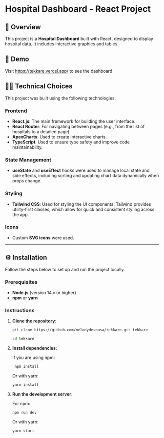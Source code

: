 # Hospital Dashboard - React Project

## 🏥 Overview

This project is a **Hospital Dashboard** built with React, designed to display hospital data. It includes interactive graphics and tables.

## 👀 Demo

Visit https://tekkare.vercel.app/ to see the dashboard

## 👩‍💻 Technical Choices

This project was built using the following technologies:

### Frontend

- **React.js**: The main framework for building the user interface.
- **React Router**: For navigating between pages (e.g., from the list of hospitals to a detailed page).
- **ApexCharts**: Used to create interactive charts.
- **TypeScript**: Used to ensure type safety and improve code maintainability.

### State Management

- **useState** and **useEffect** hooks were used to manage local state and side effects, including sorting and updating chart data dynamically when props change.

### Styling

- **Tailwind CSS**: Used for styling the UI components. Tailwind provides utility-first classes, which allow for quick and consistent styling across the app.

### Icons

- Custom **SVG icons** were used.

---

## ⚙️ Installation

Follow the steps below to set up and run the project locally.

### Prerequisites

- **Node.js** (version 14.x or higher)
- **npm** or **yarn**

### Instructions

1. **Clone the repository**:

   ```bash
   git clone https://github.com/melodydesousa/tekkare.git tekkare
   ```
   ```bash
   cd tekkare
   ```

2. **Install dependencies**:

   If you are using npm:
   ```bash
    npm install
    ```

    Or with yarn:
    ```bash
    yarn install
    ```

3. **Run the development server**:

    For npm:

    ```bash
    npm run dev
    ```
    Or with yarn:

    ```bash
    yarn start
    ```

